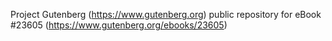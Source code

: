 Project Gutenberg (https://www.gutenberg.org) public repository for eBook #23605 (https://www.gutenberg.org/ebooks/23605)
